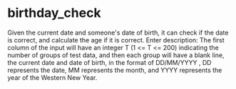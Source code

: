 # birthday_check
Given the current date and someone's date of birth, it can check if the date is correct, and calculate the age if it is correct.
Enter description:
The first column of the input will have an integer T (1 <= T <= 200) indicating the number of groups of test data, and then each group will have a blank line, the current date and date of birth, in the format of DD/MM/YYYY , DD represents the date, MM represents the month, and YYYY represents the year of the Western New Year.
